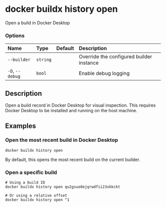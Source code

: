 # docker buildx history open

<!---MARKER_GEN_START-->
Open a build in Docker Desktop

### Options

| Name            | Type     | Default | Description                              |
|:----------------|:---------|:--------|:-----------------------------------------|
| `--builder`     | `string` |         | Override the configured builder instance |
| `-D`, `--debug` | `bool`   |         | Enable debug logging                     |


<!---MARKER_GEN_END-->

## Description

Open a build record in Docker Desktop for visual inspection. This requires
Docker Desktop to be installed and running on the host machine.

## Examples

### Open the most recent build in Docker Desktop

```console
docker buildx history open
```

By default, this opens the most recent build on the current builder.

### Open a specific build

```console
# Using a build ID
docker buildx history open qu2gsuo8ejqrwdfii23xkkckt

# Or using a relative offset
docker buildx history open ^1
```
